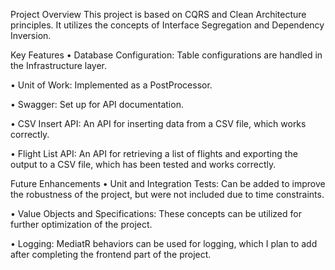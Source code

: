 
Project Overview
This project is based on CQRS and Clean Architecture principles. It utilizes the concepts of Interface Segregation and Dependency Inversion.

Key Features
•  Database Configuration: Table configurations are handled in the Infrastructure layer.

•  Unit of Work: Implemented as a PostProcessor.

•  Swagger: Set up for API documentation.

•  CSV Insert API: An API for inserting data from a CSV file, which works correctly.

•  Flight List API: An API for retrieving a list of flights and exporting the output to a CSV file, which has been tested and works correctly.

Future Enhancements
•  Unit and Integration Tests: Can be added to improve the robustness of the project, but were not included due to time constraints.

•  Value Objects and Specifications: These concepts can be utilized for further optimization of the project.

•  Logging: MediatR behaviors can be used for logging, which I plan to add after completing the frontend part of the project.
